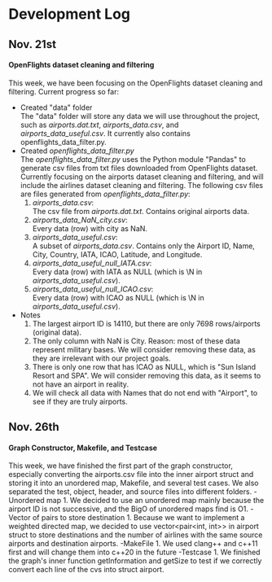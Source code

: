 # Development Log
## Nov. 21st
#### OpenFlights dataset cleaning and filtering
This week, we have been focusing on the OpenFlights dataset cleaning and filtering. Current progress so far:  
 - Created "data" folder  
The "data" folder will store any data we will use throughout the project, such as *airports.dat.txt*, *airports_data.csv*, and *airports_data_useful.csv*. It currently also contains openflights_data_filter.py.  
 - Created *openflights_data_filter.py*  
The *openflights_data_filter.py* uses the Python module "Pandas" to generate csv files from txt files downloaded from OpenFlights dataset. Currently focusing on the airports dataset cleaning and filtering, and will include the airlines dataset cleaning and filtering. The following csv files are files generated from *openflights_data_filter.py*:  
    1. *airports_data.csv*:  
    The csv file from *airports.dat.txt*. Contains original airports data.  
    2. *airports_data_NaN_city.csv*:  
    Every data (row) with city as NaN.  
    3. *airports_data_useful.csv*:  
    A subset of *airports_data.csv*. Contains only the Airport ID, Name, City, Country, IATA, ICAO, Latitude, and Longitude.  
    4. *airports_data_useful_null_IATA.csv*:  
    Every data (row) with IATA as NULL (which is \N in *airports_data_useful.csv*).  
    5. *airports_data_useful_null_ICAO.csv*:  
    Every data (row) with ICAO as NULL (which is \N in *airports_data_useful.csv*).  
 - Notes
    1. The largest airport ID is 14110, but there are only 7698 rows/airports (original data).  
    2. The only column with NaN is City. Reason: most of these data represent military bases. We will consider removing these data, as they are irrelevant with our project goals.  
    3. There is only one row that has ICAO as NULL, which is "Sun Island Resort and SPA". We will consider removing this data, as it seems to not have an airport in reality.  
    4. We will check all data with Names that do not end with "Airport", to see if they are truly airports.  

## 

## Nov. 26th
#### Graph Constructor, Makefile, and Testcase
This week, we have finished the first part of the graph constructor, especially converting the airports.csv file into the inner airport struct and storing it into an unordered map, Makefile, and several test cases. We also separated the test, object, header, and source files into different folders.
 -Unordered map
    1. We decided to use an unordered map mainly because the airport ID is not successive, and the BigO of unordered maps find is O1.
 -Vector of pairs to store destination
    1. Because we want to implement a weighted directed map, we decided to use vector<pair<int, int>> in airport struct to store destinations and the number of airlines with the same source airports and destination airports.
 -MakeFile
    1. We used clang++ and c++11 first and will change them into c++20 in the future
 -Testcase
    1. We finished the graph's inner function getInformation and getSize to test if we correctly convert each line of the cvs into struct airport.
  
